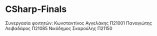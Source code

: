 # CSharp-Finals

Συνεργασία φοιτητών:
Κωνσταντίνος Αγγελάκης Π21001
Παναγιώτης Λειβαδάρος Π21085
Νικόδημος Σκαρούλης Π21150
